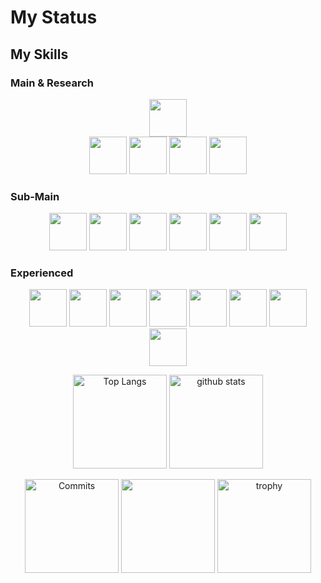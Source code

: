 # My Status  
## My Skills 
### Main & Research  
<p align="center">
    <img height="60px" src="https://cdn.jsdelivr.net/gh/devicons/devicon/icons/python/python-original.svg" />
    <br> 
    <img height="60px" src="https://cdn.jsdelivr.net/gh/devicons/devicon/icons/numpy/numpy-original.svg" />
    <img height="60px" src="https://cdn.jsdelivr.net/gh/devicons/devicon/icons/pandas/pandas-original.svg" />
    <img height="60px" src="https://cdn.jsdelivr.net/gh/devicons/devicon/icons/django/django-plain.svg" />
    <img height="60px" src="https://cdn.jsdelivr.net/gh/devicons/devicon/icons/pytorch/pytorch-original.svg" />
</p>

### Sub-Main  
<p align="center">
    <img height="60px" src="https://cdn.jsdelivr.net/gh/devicons/devicon/icons/c/c-original.svg" />
    <img height="60px" src="https://cdn.jsdelivr.net/gh/devicons/devicon/icons/cplusplus/cplusplus-original.svg" />
    <img height="60px" src="https://cdn.jsdelivr.net/gh/devicons/devicon/icons/go/go-original-wordmark.svg" />
    <img height="60px" src="https://cdn.jsdelivr.net/gh/devicons/devicon/icons/bash/bash-original.svg" />
    <img height="60px" src="https://cdn.jsdelivr.net/gh/devicons/devicon/icons/vim/vim-original.svg" />
    <img height="60px" src="https://cdn.jsdelivr.net/gh/devicons/devicon/icons/latex/latex-original.svg" />
</p>

### Experienced  
<p align="center">
    <img height="60px" src="https://cdn.jsdelivr.net/gh/devicons/devicon/icons/csharp/csharp-original.svg" />
    <img height="60px" src="https://cdn.jsdelivr.net/gh/devicons/devicon/icons/kotlin/kotlin-original.svg" />
    <img height="60px" src="https://cdn.jsdelivr.net/gh/devicons/devicon/icons/mysql/mysql-original-wordmark.svg" />
    <img height="60px" src="https://cdn.jsdelivr.net/gh/devicons/devicon/icons/php/php-original.svg" />
    <img height="60px" src="https://cdn.jsdelivr.net/gh/devicons/devicon/icons/css3/css3-original.svg" />
    <img height="60px" src="https://cdn.jsdelivr.net/gh/devicons/devicon/icons/html5/html5-original.svg" />
    <img height="60px" src="https://cdn.jsdelivr.net/gh/devicons/devicon/icons/javascript/javascript-original.svg" />
    <img height="60px" src="https://cdn.jsdelivr.net/gh/devicons/devicon/icons/java/java-original.svg" />
</p>

<p align="center">
    <img alt="Top Langs" height="150px" src="https://github-readme-stats.vercel.app/api/top-langs/?username=citrus1998&layout=compact&count_private=true&show_icons=true&theme=tokyonight" />
    <img alt="github stats" height="150px" src="https://github-readme-stats.vercel.app/api?username=citrus1998&count_private=true&show_icons=true&show_icons=true&theme=tokyonight" />  
    <!--
    <img alt="" height="150px" src="https://github-profile-summary-cards.vercel.app/api/cards/most-commit-language?username=citrus1998&theme=tokyonight" />  
    -->
</p>  

<p align="center">
    <img alt="Commits" height="150px" src="https://github-profile-summary-cards.vercel.app/api/cards/productive-time?username=citrus1998&theme=tokyonight" />   
    <img alt="" height="150px" src="https://github-profile-summary-cards.vercel.app/api/cards/profile-details?username=citrus1998&theme=tokyonight" />  
    <img alt="trophy" height="150px" src="https://github-profile-trophy.vercel.app/?username=citrus1998&count_private=true&show_icons=true&theme=algolia&column=-1" />
</p>  




<!--  
<center>

    <img src="[https://github-readme-stats.vercel.app/api/top-langs/?username=citrus1998&layout=compact&theme=vue-dark](https://skills.thijs.gg/icons?i=git,vim,docker,c,python,go&theme=dark)" /> 
# Hi there 🍊 
  
### Languages and Skills

<p>
<img src="https://img.shields.io/badge/-Intel-0071C5.svg?logo=intel&style=flat-square">
<img src="https://img.shields.io/badge/-C-2496ED?style=flat-square&logo=C&logoColor=white"/>
<img src="https://img.shields.io/badge/C%23-%23239120.svg?style=flat-square&logo=C-sharp&logoColor=white"/>
<img src="https://img.shields.io/badge/-Python-3776AB?style=flat-square&logo=Python&logoColor=white"/>
<img src="https://img.shields.io/badge/-Java-007396.svg?logo=java&style=flat-square">
<img src="https://img.shields.io/badge/-Android-A4C639.svg?logo=android&style=flat-square">
<img src="https://img.shields.io/badge/-numpy-150458?style=flat-square&logo=numpy&logoColor=white"/>
<img src="https://img.shields.io/badge/-pandas-150458?style=flat-square&logo=pandas&logoColor=white"/>
<img src="https://img.shields.io/badge/-Django-092E20.svg?logo=django&style=flat-square&logoColor=white">
<img src="https://img.shields.io/badge/-PyTorch-EE4C2C?style=flat-square&logo=PyTorch&logoColor=white"/>
<img src="https://img.shields.io/badge/-PHP-150458?style=flat-square&logo=PHP&logoColor=white"/>
<img src="https://img.shields.io/badge/-MySQL-111111?style=flat-square&logo=MySQL&logoColor=white"/>
<img src="https://img.shields.io/badge/-HTML5-EE4C2C?style=flat-square&logo=HTML5&logoColor=white"/>
<img src="https://img.shields.io/badge/-CSS3-1572B6?style=flat-square&logo=CSS3&logoColor=white"/>
<img src="https://img.shields.io/badge/-JavaScript-323330?style=flat-square&logo=JavaScript&logoColor=F7DF1E"/>
<img src="https://img.shields.io/badge/-Visual%20Studio%20Code-23A9F2?style=flat-square&logo=Visual%20Studio%20Code&logoColor=white"/>
<img src="https://img.shields.io/badge/-Vim-11AB00?style=flat-square&logo=Vim&logoColor=white"/>
<img src="https://img.shields.io/badge/-Powershell-5391FE.svg?logo=powershell&style=flat-square">
<img src="https://img.shields.io/badge/-Sublimetext-272822.svg?logo=sublimetext&style=flat-square">
<img src="https://img.shields.io/badge/-LaTex-008080?style=flat-square&logo=LaTex&logoColor=white"/>
<img src="https://img.shields.io/badge/-Github-181717?style=flat-square&logo=GitHub&logoColor=white"/>
<img src="https://img.shields.io/badge/-Git-F44D27?style=flat-square&logo=Git&logoColor=white"/>
<img src="https://img.shields.io/badge/-Docker-2496ED?style=flat-square&logo=Docker&logoColor=white"/>
<img src="https://img.shields.io/badge/-CentOS7-EE4C2C?style=flat-square&logo=centos&logoColor=white"/>
<img src="https://img.shields.io/badge/-Ubuntu18.04-EE4C2C?style=flat-square&logo=ubuntu&logoColor=white"/>
<img src="https://img.shields.io/badge/-Redhat-EE0000.svg?logo=redhat&style=flat-square">
</p>

### Challenges  
<p>
<img src="https://img.shields.io/badge/-Kaggle-20BEFF.svg?logo=kaggle&style=flat-square">
<img src="https://img.shields.io/badge/-Go-76E1FE.svg?logo=go&style=flat-square">
<img src="https://img.shields.io/badge/-Atlassian-0052CC.svg?logo=atlassian&style=flat-square">
<img src="https://img.shields.io/badge/-Microsoftazure-0089D6.svg?logo=microsoftazure&style=flat-square">
</p>

<p align="left"> 
  <img alt="Top Langs" height="150px" src="https://github-readme-stats.vercel.app/api/top-langs/?username=citrus1998&layout=compact&count_private=true&show_icons=true&theme=vue" />
  <img alt="github stats" height="150px" src="https://github-readme-stats.vercel.app/api?username=citrus1998&count_private=true&show_icons=true&show_icons=true&theme=vue" />
</p>  

 
</center>

![](https://github-profile-summary-cards.vercel.app/api/cards/profile-details?username=citrus1998&theme=vue)  
![](https://github-profile-summary-cards.vercel.app/api/cards/repos-per-language?username=citrus1998&theme=vue)
![](https://github-profile-summary-cards.vercel.app/api/cards/most-commit-language?username=citrus1998&theme=vue)  
![](https://github-profile-summary-cards.vercel.app/api/cards/stats?username=citrus1998&theme=vue)
![](https://github-profile-summary-cards.vercel.app/api/cards/productive-time?username=citrus1998&theme=vue)  

-->  

<!--
**citrus1998/citrus1998** is a ✨ _special_ ✨ repository because its `README.md` (this file) appears on your GitHub profile.

Here are some ideas to get you started:

- 🔭 I’m currently working on ...
- 🌱 I’m currently learning ...
- 👯 I’m looking to collaborate on ...
- 🤔 I’m looking for help with ...
- 💬 Ask me about ...
- 📫 How to reach me: ...
- 😄 Pronouns: ...
- ⚡ Fun fact: ...
-->
